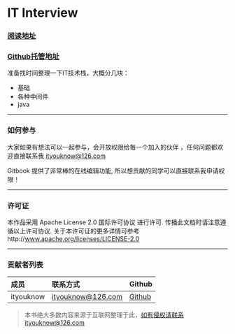 # IT Interview

### [阅读地址](https://justdojava.gitbooks.io/it-interview)
### [Github托管地址](https://github.com/justdojava/it-interview)


准备找时间整理一下IT技术栈，大概分几块：

- 基础
- 各种中间件
- java

----

### 如何参与

大家如果有想法可以一起参与，会开放权限给每一个加入的伙伴 ，任何问题都欢迎直接联系我 ityouknow@126.com

Gitbook 提供了非常棒的在线编辑功能, 所以想贡献的同学可以直接联系我申请权限！

---

### 许可证

本作品采用 Apache License 2.0 国际许可协议 进行许可. 传播此文档时请注意遵循以上许可协议. 关于本许可证的更多详情可参考http://www.apache.org/licenses/LICENSE-2.0

---

### 贡献者列表

成员 | 联系方式 | Github
:------|:------|:------
ityouknow| ityouknow@126.com | [Github](https://github.com/justdojava/it-interview)


> 本书绝大多数内容来源于互联网整理于此，如有侵权请联系ityouknow@126.com
